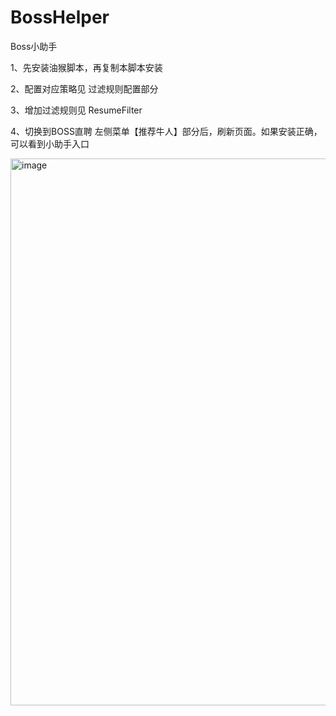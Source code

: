 # BossHelper
Boss小助手

1、先安装油猴脚本，再复制本脚本安装

2、配置对应策略见 过滤规则配置部分

3、增加过滤规则见 ResumeFilter

4、切换到BOSS直聘 左侧菜单【推荐牛人】部分后，刷新页面。如果安装正确，可以看到小助手入口

<img width="875" alt="image" src="https://user-images.githubusercontent.com/5837287/155847297-59a6f6d0-6c5f-419d-8c5a-1169fe2f3f14.png">

